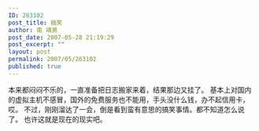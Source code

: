 ```yaml
---
ID: 263102
post_title: 搞笑
author: 南 靖男
post_date: 2007-05-28 21:19:29
post_excerpt: ""
layout: post
permalink: 2007/05/263102
published: true
---
```

本来都闷闷不乐的，一直准备把日志搬家来着，结果那边又挂了。
基本上对国内的虚拟主机不感冒，国外的免费服务也不能用，手头没什么钱，办不起信用卡，哎。
不过，刚刚溜达了一会，倒是看到蛮有意思的搞笑事情。都不知道怎么说了。
也许这就是现在的现实吧。
